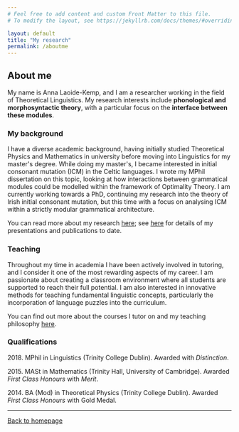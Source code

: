 ```yaml
---
# Feel free to add content and custom Front Matter to this file.
# To modify the layout, see https://jekyllrb.com/docs/themes/#overriding-theme-defaults

layout: default
title: "My research"
permalink: /aboutme
---
```


## About me

My name is Anna Laoide-Kemp, and I am a researcher working in the field of Theoretical Linguistics. My research interests include **phonological and morphosyntactic theory**, with a particular focus on the **interface between these modules**.

### My background

I have a diverse academic background, having initially studied Theoretical Physics and Mathematics in university before moving into Linguistics for my master's degree. While doing my master's, I became interested in initial consonant mutation (ICM) in the Celtic languages.  I wrote my MPhil dissertation on this topic, looking at how interactions between grammatical modules could be modelled within the framework of Optimality Theory. I am currently working towards a PhD, continuing my research into the theory of Irish initial consonant mutation, but this time with a focus on analysing ICM within a strictly modular grammatical architecture.

You can read more about my research [here](./research.html); see [here](./publications.html) for details of my presentations and publications to date.

### Teaching

Throughout my time in academia I have been actively involved in tutoring, and I consider it one of the most rewarding aspects of my career. I am passionate about creating a classroom environment where all students are supported to reach their full potential. I am also interested in innovative methods for teaching fundamental linguistic concepts, particularly the incorporation of language puzzles into the curriculum.

You can find out more about the courses I tutor on and my teaching philosophy [here](./teaching.html).

### Qualifications

2018\. MPhil in Linguistics (Trinity College Dublin). Awarded with _Distinction_.

2015\. MASt in Mathematics (Trinity Hall, University of Cambridge). Awarded _First Class Honours_ with _Merit_.

2014\. BA (Mod) in Theoretical Physics (Trinity College Dublin). Awarded _First Class Honours_ with Gold Medal.

* * *

[Back to homepage](./)